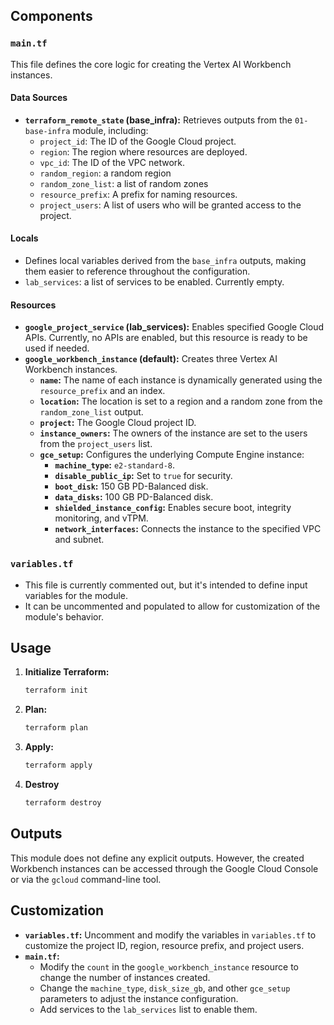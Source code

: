 
## Components

### `main.tf`

This file defines the core logic for creating the Vertex AI Workbench instances.

#### Data Sources

-   **`terraform_remote_state` (base_infra):** Retrieves outputs from the `01-base-infra` module, including:
    -   `project_id`: The ID of the Google Cloud project.
    -   `region`: The region where resources are deployed.
    -   `vpc_id`: The ID of the VPC network.
    - `random_region`: a random region
    - `random_zone_list`: a list of random zones
    -   `resource_prefix`: A prefix for naming resources.
    -   `project_users`: A list of users who will be granted access to the project.

#### Locals

-   Defines local variables derived from the `base_infra` outputs, making them easier to reference throughout the configuration.
- `lab_services`: a list of services to be enabled. Currently empty.

#### Resources

-   **`google_project_service` (lab_services):** Enables specified Google Cloud APIs. Currently, no APIs are enabled, but this resource is ready to be used if needed.
-   **`google_workbench_instance` (default):** Creates three Vertex AI Workbench instances.
    -   **`name`:** The name of each instance is dynamically generated using the `resource_prefix` and an index.
    -   **`location`:** The location is set to a region and a random zone from the `random_zone_list` output.
    -   **`project`:** The Google Cloud project ID.
    -   **`instance_owners`:** The owners of the instance are set to the users from the `project_users` list.
    -   **`gce_setup`:** Configures the underlying Compute Engine instance:
        -   **`machine_type`:** `e2-standard-8`.
        -   **`disable_public_ip`:** Set to `true` for security.
        -   **`boot_disk`:** 150 GB PD-Balanced disk.
        -   **`data_disks`:** 100 GB PD-Balanced disk.
        -   **`shielded_instance_config`:** Enables secure boot, integrity monitoring, and vTPM.
        -   **`network_interfaces`:** Connects the instance to the specified VPC and subnet.

### `variables.tf`

-   This file is currently commented out, but it's intended to define input variables for the module.
-   It can be uncommented and populated to allow for customization of the module's behavior.

## Usage

1.  **Initialize Terraform:**
    ```bash
    terraform init
    ```

2.  **Plan:**
    ```bash
    terraform plan
    ```

3.  **Apply:**
    ```bash
    terraform apply
    ```

4. **Destroy**
    ```bash
    terraform destroy
    ```

## Outputs

This module does not define any explicit outputs. However, the created Workbench instances can be accessed through the Google Cloud Console or via the `gcloud` command-line tool.

## Customization

-   **`variables.tf`:** Uncomment and modify the variables in `variables.tf` to customize the project ID, region, resource prefix, and project users.
-   **`main.tf`:**
    -   Modify the `count` in the `google_workbench_instance` resource to change the number of instances created.
    -   Change the `machine_type`, `disk_size_gb`, and other `gce_setup` parameters to adjust the instance configuration.
    - Add services to the `lab_services` list to enable them.

